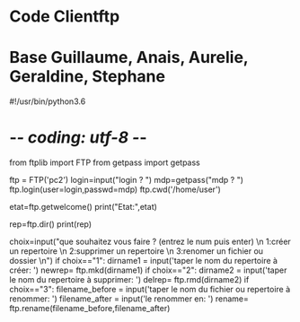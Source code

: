# Code Clientftp
# Base Guillaume, Anais, Aurelie, Geraldine, Stephane

#!/usr/bin/python3.6
# -*- coding: utf-8 -*-

from ftplib import FTP
from getpass import getpass

ftp = FTP('pc2')
login=input("login ? ")
mdp=getpass("mdp ? ")
ftp.login(user=login,passwd=mdp)
ftp.cwd('/home/user')

etat=ftp.getwelcome()
print("Etat:",etat)

rep=ftp.dir()
print(rep)

choix=input("que souhaitez vous faire ? (entrez le num puis enter) \n 1:créer un repertoire \n 2:supprimer un repertoire \n 3:renomer un fichier ou dossier \n")
if choix=="1":
        dirname1 = input('taper le nom du repertoire à créer: ')
        newrep= ftp.mkd(dirname1)
if choix=="2":
        dirname2 = input('taper le nom du repertoire à supprimer: ')
        delrep= ftp.rmd(dirname2)
if choix=="3":
        filename_before = input('taper le nom du fichier ou repertoire à renommer: ')
        filename_after = input('le renommer en: ')
        rename= ftp.rename(filename_before,filename_after)
